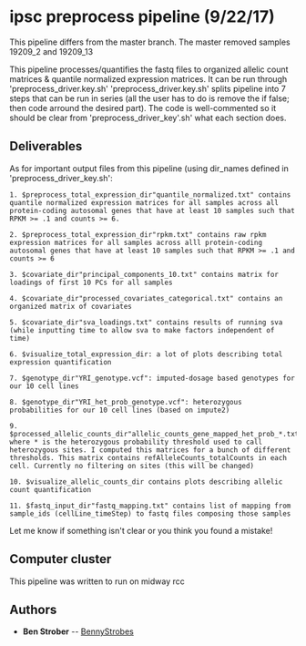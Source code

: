 # ipsc preprocess pipeline (9/22/17)

This pipeline differs from the master branch. The master removed samples 19209_2 and 19209_13

This pipeline processes/quantifies the fastq files to organized allelic count matrices & quantile normalized expression matrices. It can be run through 'preprocess_driver.key.sh'
'preprocess_driver.key.sh' splits pipeline into 7 steps that can be run in series (all the user has to do is remove the if false; then code arround the desired part). The code is well-commented so it should be clear from 'preprocess_driver_key'.sh' what each section does.

## Deliverables

As for important output files from this pipeline (using dir_names defined in 'preprocess_driver_key.sh':

	1. $preprocess_total_expression_dir"quantile_normalized.txt" contains quantile normalized expression matrices for all samples across all protein-coding autosomal genes that have at least 10 samples such that RPKM >= .1 and counts >= 6.

	2. $preprocess_total_expression_dir"rpkm.txt" contains raw rpkm expression matrices for all samples across alll protein-coding autosomal genes that have at least 10 samples such that RPKM >= .1 and counts >= 6

	3. $covariate_dir"principal_components_10.txt" contains matrix for loadings of first 10 PCs for all samples

	4. $covariate_dir"processed_covariates_categorical.txt" contains an organized matrix of covariates

	5. $covariate_dir"sva_loadings.txt" contains results of running sva (while inputting time to allow sva to make factors independent of time)

	6. $visualize_total_expression_dir: a lot of plots describing total expression quantification

	7. $genotype_dir"YRI_genotype.vcf": imputed-dosage based genotypes for our 10 cell lines

	8. $genotype_dir"YRI_het_prob_genotype.vcf": heterozygous probabilities for our 10 cell lines (based on impute2)

	9. $processed_allelic_counts_dir"allelic_counts_gene_mapped_het_prob_*.txt" where * is the heterozygous probability threshold used to call heterozygous sites. I computed this matrices for a bunch of different thresholds. This matrix contains refAlleleCounts_totalCounts in each cell. Currently no filtering on sites (this will be changed)

	10. $visualize_allelic_counts_dir contains plots describing allelic count quantification

	11. $fastq_input_dir"fastq_mapping.txt" contains list of mapping from sample_ids (cellLine_timeStep) to fastq files composing those samples


Let me know if something isn't clear or you think you found a mistake!

## Computer cluster

This pipeline was written to run on midway rcc

## Authors

* **Ben Strober** -- [BennyStrobes](https://github.com/BennyStrobes)
